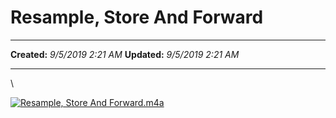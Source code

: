 Resample, Store And Forward
===========================

  -------------- --------------------
  **Created:**   *9/5/2019 2:21 AM*
  **Updated:**   *9/5/2019 2:21 AM*
  -------------- --------------------

\

[![Resample, Store And
Forward.m4a](Resample,%20Store%20And%20Forward_files/31e8af7003d4aee608ed33ce491e2e61.png)](Resample,%20Store%20And%20Forward_files/Resample,%20Store%20And%20Forward.m4a)

 
